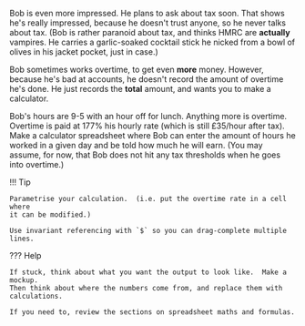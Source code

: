 Bob is even more impressed.  He plans to ask about tax soon.  That shows he's
really impressed, because he doesn't trust anyone, so he never talks about
tax.  (Bob is rather paranoid about tax, and thinks HMRC are **actually**
vampires.  He carries a garlic-soaked cocktail stick he nicked from a bowl of
olives in his jacket pocket, just in case.)

Bob sometimes works overtime, to get even **more** money.  However, because
he's bad at accounts, he doesn't record the amount of overtime he's done.  He
just records the **total** amount, and wants you to make a calculator.

Bob's hours are 9-5 with an hour off for lunch.  Anything more is overtime.
Overtime is paid at 177% his hourly rate (which is still £35/hour after tax).
Make a calculator spreadsheet where Bob can enter the amount of hours he worked
in a given day and be told how much he will earn. (You may assume, for now, that
Bob does not hit any tax thresholds when he goes into overtime.)

!!! Tip

    Parametrise your calculation.  (i.e. put the overtime rate in a cell where
    it can be modified.)
    
    Use invariant referencing with `$` so you can drag-complete multiple lines.
    
??? Help

    If stuck, think about what you want the output to look like.  Make a mockup.
    Then think about where the numbers come from, and replace them with
    calculations.
    
    If you need to, review the sections on spreadsheet maths and formulas.
